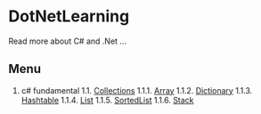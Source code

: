 # DotNetLearning
Read more about C# and .Net ...


## Menu

1. c# fundamental
	1.1.  [Collections](https://github.com/behnamasaei/DotNetLearning/tree/master/CSharpFundamental/Collections "Collections")
	1.1.1. [Array](https://github.com/behnamasaei/DotNetLearning/blob/master/CSharpFundamental/Collections/Array.cs "Array")
	1.1.2. [Dictionary](https://github.com/behnamasaei/DotNetLearning/blob/master/CSharpFundamental/Collections/Dictionary.cs "Dictionary")
	1.1.3. [Hashtable](https://github.com/behnamasaei/DotNetLearning/blob/master/CSharpFundamental/Collections/Hashtable.cs "Hashtable")
	1.1.4. [List](https://github.com/behnamasaei/DotNetLearning/blob/master/CSharpFundamental/Collections/List.cs "List")
	1.1.5. [SortedList](https://github.com/behnamasaei/DotNetLearning/blob/master/CSharpFundamental/Collections/SortedList.cs "SortedList")
	1.1.6. [Stack](https://github.com/behnamasaei/DotNetLearning/blob/master/CSharpFundamental/Collections/Stacks.cs "Stack")
